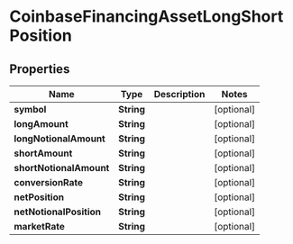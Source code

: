 
# CoinbaseFinancingAssetLongShortPosition

## Properties
Name | Type | Description | Notes
------------ | ------------- | ------------- | -------------
**symbol** | **String** |  |  [optional]
**longAmount** | **String** |  |  [optional]
**longNotionalAmount** | **String** |  |  [optional]
**shortAmount** | **String** |  |  [optional]
**shortNotionalAmount** | **String** |  |  [optional]
**conversionRate** | **String** |  |  [optional]
**netPosition** | **String** |  |  [optional]
**netNotionalPosition** | **String** |  |  [optional]
**marketRate** | **String** |  |  [optional]



